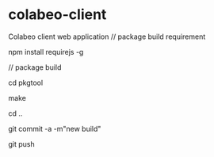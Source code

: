 colabeo-client
==============

Colabeo client web application
// package build requirement

npm install requirejs -g

// package build

cd pkgtool

make

cd ..

git commit -a -m"new build"

git push

